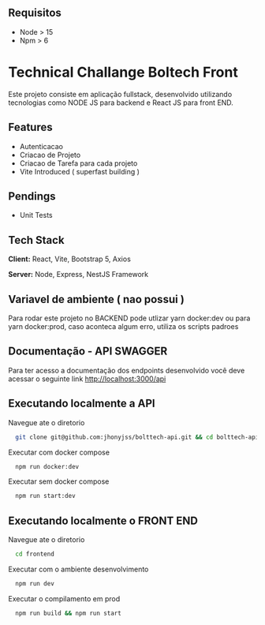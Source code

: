 ## Requisitos

- Node > 15
- Npm > 6

# Technical Challange Boltech Front

Este projeto consiste em aplicação fullstack, desenvolvido utilizando tecnologias como NODE JS para backend e React JS para front END.

## Features

- Autenticacao
- Criacao de Projeto
- Criacao de Tarefa para cada projeto
- Vite Introduced ( superfast building )

## Pendings

- Unit Tests

## Tech Stack

**Client:** React, Vite, Bootstrap 5, Axios

**Server:** Node, Express, NestJS Framework

## Variavel de ambiente ( nao possui )

Para rodar este projeto no BACKEND pode utlizar yarn docker:dev ou para yarn docker:prod, caso aconteca algum erro, utiliza os scripts padroes


## Documentação - API SWAGGER

Para ter acesso a documentação dos endpoints desenvolvido você deve acessar o seguinte link
[http://localhost:3000/api](http://localhost:3000/api)

## Executando localmente a API

Navegue ate o diretorio

```bash
  git clone git@github.com:jhonyjss/bolttech-api.git && cd bolttech-api
```

Executar com docker compose

```bash
  npm run docker:dev
```

Executar sem docker compose

```bash
  npm run start:dev
```

## Executando localmente o FRONT END

Navegue ate o diretorio

```bash
  cd frontend
```

Executar com o ambiente desenvolvimento

```bash
  npm run dev
```

Executar o compilamento em prod

```bash
  npm run build && npm run start
```
